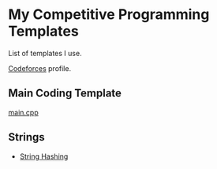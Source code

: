 # My Competitive Programming Templates
List of templates I use.

[Codeforces](https://codeforces.com/profile/last.attempt) profile.

## Main Coding Template
[main.cpp](https://github.com/siddharth-ruria/competitive-progamming-templates/blob/main/main-contest-template/main.cpp)

## Strings
* [String Hashing](https://github.com/siddharth-ruria/competitive-progamming-templates/blob/main/strings/string-hashing.cpp)
